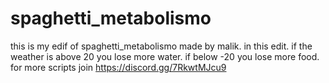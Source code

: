 # spaghetti_metabolismo
this is my edif of spaghetti_metabolismo made by malik. in this edit. if the weather is above 20 you lose more water. if below -20 you lose more food. for more scripts join https://discord.gg/7RkwtMJcu9
